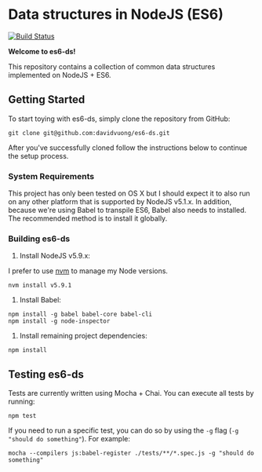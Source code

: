 # Data structures in NodeJS (ES6)

[![Build Status](https://travis-ci.org/davidvuong/es6-ds.svg?branch=master)](https://travis-ci.org/davidvuong/es6-ds)

**Welcome to es6-ds!**

This repository contains a collection of common data structures implemented on NodeJS + ES6.

## Getting Started

To start toying with es6-ds, simply clone the repository from GitHub:

```
git clone git@github.com:davidvuong/es6-ds.git
```

After you've successfully cloned follow the instructions below to continue the setup process.

### System Requirements

This project has only been tested on OS X but I should expect it to also run on any other platform that is supported by NodeJS v5.1.x. In addition, because we're using Babel to transpile ES6, Babel also needs to installed. The recommended method is to install it globally.

### Building es6-ds

1. Install NodeJS v5.9.x:

  I prefer to use [nvm](https://github.com/creationix/nvm) to manage my Node versions.

  ```
  nvm install v5.9.1
  ```

1. Install Babel:

  ```
  npm install -g babel babel-core babel-cli
  npm install -g node-inspector
  ```

1. Install remaining project dependencies:

  ```
  npm install
  ```

## Testing es6-ds

Tests are currently written using Mocha + Chai. You can execute all tests by running:

```
npm test
```

If you need to run a specific test, you can do so by using the `-g` flag (`-g "should do something"`). For example:

```
mocha --compilers js:babel-register ./tests/**/*.spec.js -g "should do something"
```
